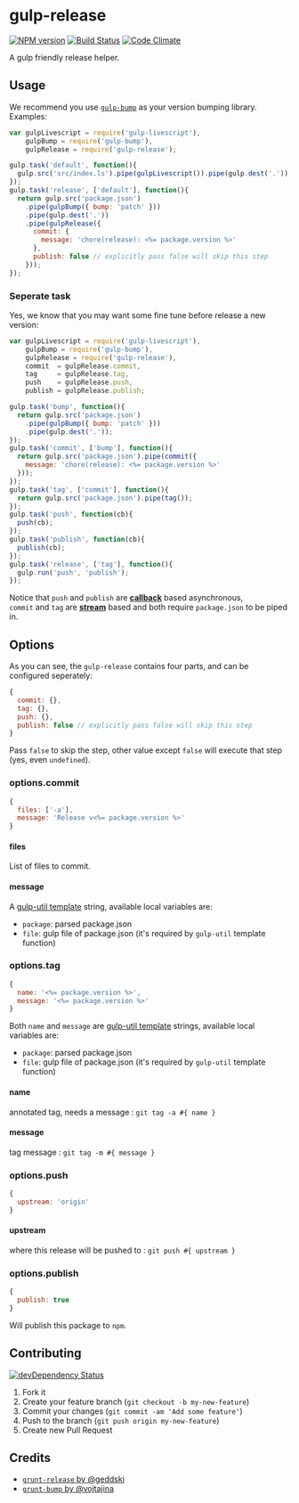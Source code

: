 # gulp-release

[![NPM version](https://badge.fury.io/js/gulp-release.png)](http://badge.fury.io/js/gulp-release) [![Build Status](https://secure.travis-ci.org/tomchentw/gulp-release.png)](http://travis-ci.org/tomchentw/gulp-release) [![Code Climate](https://codeclimate.com/github/tomchentw/gulp-release.png)](https://codeclimate.com/github/tomchentw/gulp-release)

A gulp friendly release helper.


## Usage

We recommend you use [`gulp-bump`](https://github.com/stevelacy/gulp-bump) as your version bumping library. Examples:  

```javascript
var gulpLivescript = require('gulp-livescript'),
    gulpBump = require('gulp-bump'),
    gulpRelease = require('gulp-release');

gulp.task('default', function(){
  gulp.src('src/index.ls').pipe(gulpLivescript()).pipe(gulp.dest('.'));
});
gulp.task('release', ['default'], function(){
  return gulp.src('package.json')
    .pipe(gulpBump({ bump: 'patch' }))
    .pipe(gulp.dest('.'))
    .pipe(gulpRelease({
      commit: {
        message: 'chore(release): <%= package.version %>'
      },
      publish: false // explicitly pass false will skip this step
    }));
});
```

### Seperate task
Yes, we know that you may want some fine tune before release a new version:  

```javascript
var gulpLivescript = require('gulp-livescript'),
    gulpBump = require('gulp-bump'),
    gulpRelease = require('gulp-release'),
    commit  = gulpRelease.commit,
    tag     = gulpRelease.tag,
    push    = gulpRelease.push,
    publish = gulpRelease.publish;

gulp.task('bump', function(){
  return gulp.src('package.json')
    .pipe(gulpBump({ bump: 'patch' }))
    .pipe(gulp.dest('.'));
});
gulp.task('commit', ['bump'], function(){
  return gulp.src('package.json').pipe(commit({
    message: 'chore(release): <%= package.version %>'
  }));
});
gulp.task('tag', ['commit'], function(){
  return gulp.src('package.json').pipe(tag());
});
gulp.task('push', function(cb){
  push(cb);
});
gulp.task('publish', function(cb){
  publish(cb);
});
gulp.task('release', ['tag'], function(){
  gulp.run('push', 'publish');
});
``` 

Notice that `push` and `publish` are [**callback**](https://github.com/gulpjs/gulp#accept-a-callback) based asynchronous,  
`commit` and `tag` are [**stream**](https://github.com/gulpjs/gulp#return-a-stream) based and both require `package.json` to be piped in.

## Options

As you can see, the `gulp-release` contains four parts, and can be configured seperately:

```javascript
{
  commit: {},
  tag: {},
  push: {},
  publish: false // explicitly pass false will skip this step
}
```
Pass `false` to skip the step, other value except `false` will execute that step (yes, even `undefined`).

### options.commit
```javascript
{
  files: ['-a'],
  message: 'Release v<%= package.version %>'
}
```

#### files
List of files to commit.

#### message
A [gulp-util template](https://github.com/gulpjs/gulp-util#templatestring-data) string, available local variables are:

* `package`: parsed package.json
* `file`: gulp file of package.json (it's required by `gulp-util` template function)

### options.tag
```javascript
{
  name: '<%= package.version %>',
  message: '<%= package.version %>'
}
```

Both `name` and `message` are [gulp-util template](https://github.com/gulpjs/gulp-util#templatestring-data) strings, available local variables are:

* `package`: parsed package.json
* `file`: gulp file of package.json (it's required by `gulp-util` template function)

#### name
annotated tag, needs a message : `git tag -a #{ name }`

#### message
tag message : `git tag -m #{ message }`


### options.push
```javascript
{
  upstream: 'origin'
}
```

#### upstream
where this release will be pushed to : `git push #{ upstream }`


### options.publish
```javascript
{
  publish: true
}
```

Will publish this package to `npm`.

## Contributing

[![devDependency Status](https://david-dm.org/tomchentw/gulp-release/dev-status.png?branch=master)](https://david-dm.org/tomchentw/gulp-release#info=devDependencies)

1. Fork it
2. Create your feature branch (`git checkout -b my-new-feature`)
3. Commit your changes (`git commit -am 'Add some feature'`)
4. Push to the branch (`git push origin my-new-feature`)
5. Create new Pull Request

## Credits

* [`grunt-release` by @geddski](https://github.com/geddski/grunt-release)
* [`grunt-bump` by @vojtajina](https://github.com/vojtajina/grunt-bump)